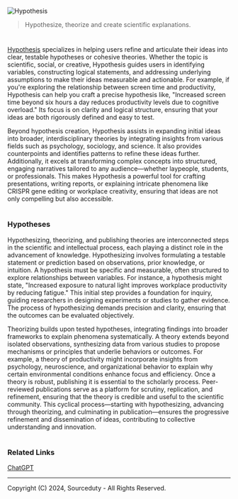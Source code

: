 ![Hypothesis](https://github.com/user-attachments/assets/ac0d127e-03cb-4e21-9f72-da492b72e33e)

>  Hypothesize, theorize and create scientific explanations.
#

[Hypothesis](https://chatgpt.com/g/g-6757638180608191bca615eb72120373-hypothesis) specializes in helping users refine and articulate their ideas into clear, testable hypotheses or cohesive theories. Whether the topic is scientific, social, or creative, Hypothesis guides users in identifying variables, constructing logical statements, and addressing underlying assumptions to make their ideas measurable and actionable. For example, if you're exploring the relationship between screen time and productivity, Hypothesis can help you craft a precise hypothesis like, "Increased screen time beyond six hours a day reduces productivity levels due to cognitive overload." Its focus is on clarity and logical structure, ensuring that your ideas are both rigorously defined and easy to test.

Beyond hypothesis creation, Hypothesis assists in expanding initial ideas into broader, interdisciplinary theories by integrating insights from various fields such as psychology, sociology, and science. It also provides counterpoints and identifies patterns to refine these ideas further. Additionally, it excels at transforming complex concepts into structured, engaging narratives tailored to any audience—whether laypeople, students, or professionals. This makes Hypothesis a powerful tool for crafting presentations, writing reports, or explaining intricate phenomena like CRISPR gene editing or workplace creativity, ensuring that ideas are not only compelling but also accessible.

#
### Hypotheses

Hypothesizing, theorizing, and publishing theories are interconnected steps in the scientific and intellectual process, each playing a distinct role in the advancement of knowledge. Hypothesizing involves formulating a testable statement or prediction based on observations, prior knowledge, or intuition. A hypothesis must be specific and measurable, often structured to explore relationships between variables. For instance, a hypothesis might state, "Increased exposure to natural light improves workplace productivity by reducing fatigue." This initial step provides a foundation for inquiry, guiding researchers in designing experiments or studies to gather evidence. The process of hypothesizing demands precision and clarity, ensuring that the outcomes can be evaluated objectively.

Theorizing builds upon tested hypotheses, integrating findings into broader frameworks to explain phenomena systematically. A theory extends beyond isolated observations, synthesizing data from various studies to propose mechanisms or principles that underlie behaviors or outcomes. For example, a theory of productivity might incorporate insights from psychology, neuroscience, and organizational behavior to explain why certain environmental conditions enhance focus and efficiency. Once a theory is robust, publishing it is essential to the scholarly process. Peer-reviewed publications serve as a platform for scrutiny, replication, and refinement, ensuring that the theory is credible and useful to the scientific community. This cyclical process—starting with hypothesizing, advancing through theorizing, and culminating in publication—ensures the progressive refinement and dissemination of ideas, contributing to collective understanding and innovation.

#
### Related Links

[ChatGPT](https://github.com/sourceduty/ChatGPT)

***
Copyright (C) 2024, Sourceduty - All Rights Reserved.
